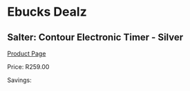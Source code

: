 
# Ebucks Dealz
## Salter: Contour Electronic Timer - Silver
[Product Page](https://www.ebucks.com/web/shop/productSelected.do?prodId=676068303&catId=1158500262)

Price: R259.00

Savings: 


	